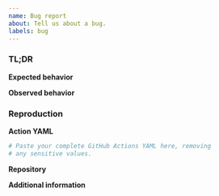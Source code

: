 ```yaml
---
name: Bug report
about: Tell us about a bug.
labels: bug
---
```


### TL;DR
<!-- Describe the bug in 1-2 sentences below. -->

**Expected behavior**
<!-- What did you expect to happen? Please share below. -->

**Observed behavior**
<!-- What did happened instead? Please share below. -->


### Reproduction

**Action YAML**
<!-- Add your complete GitHub Actions YAML below. -->

```yaml
# Paste your complete GitHub Actions YAML here, removing
# any sensitive values.
```

**Repository**
<!-- Is your repository public? If so, please link to it. -->
<!-- If your repository is not public, delete this section. -->


**Additional information**
